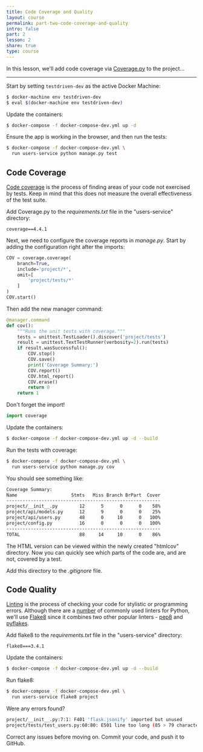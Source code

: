 ```yaml
---
title: Code Coverage and Quality
layout: course
permalink: part-two-code-coverage-and-quality
intro: false
part: 2
lesson: 2
share: true
type: course
---
```


In this lesson, we'll add code coverage via [Coverage.py](http://coverage.readthedocs.io/en/coverage-4.4.1/) to the project...

---

Start by setting `testdriven-dev` as the active Docker Machine:

```sh
$ docker-machine env testdriven-dev
$ eval $(docker-machine env testdriven-dev)
```

Update the containers:

```sh
$ docker-compose -f docker-compose-dev.yml up -d
```

Ensure the app is working in the browser, and then run the tests:

```sh
$ docker-compose -f docker-compose-dev.yml \
  run users-service python manage.py test
```

## Code Coverage

[Code coverage](https://en.wikipedia.org/wiki/Code_coverage) is the process of finding areas of your code not exercised by tests. Keep in mind that this does not measure the overall effectiveness of the test suite.

Add Coverage.py to the *requirements.txt* file in the "users-service" directory:

```
coverage==4.4.1
```

Next, we need to configure the coverage reports in *manage.py*. Start by adding the configuration right after the imports:

```python
COV = coverage.coverage(
    branch=True,
    include='project/*',
    omit=[
        'project/tests/*'
    ]
)
COV.start()
```

Then add the new manager command:

```python
@manager.command
def cov():
    """Runs the unit tests with coverage."""
    tests = unittest.TestLoader().discover('project/tests')
    result = unittest.TextTestRunner(verbosity=2).run(tests)
    if result.wasSuccessful():
        COV.stop()
        COV.save()
        print('Coverage Summary:')
        COV.report()
        COV.html_report()
        COV.erase()
        return 0
    return 1
```

Don't forget the import!

```python
import coverage
```

Update the containers:

```sh
$ docker-compose -f docker-compose-dev.yml up -d --build
```

Run the tests with coverage:

```sh
$ docker-compose -f docker-compose-dev.yml \
  run users-service python manage.py cov
```

You should see something like:

```sh
Coverage Summary:
Name                    Stmts   Miss Branch BrPart  Cover
---------------------------------------------------------
project/__init__.py        12      5      0      0    58%
project/api/models.py      12      9      0      0    25%
project/api/users.py       48      0     10      0   100%
project/config.py          16      0      0      0   100%
---------------------------------------------------------
TOTAL                      88     14     10      0    86%
```

The HTML version can be viewed within the newly created "htmlcov" directory. Now you can quickly see which parts of the code are, and are not, covered by a test.

Add this directory to the *.gitignore* file.

## Code Quality

[Linting](https://stackoverflow.com/a/8503586/1799408) is the process of checking your code for stylistic or programming errors. Although there are a [number](https://stackoverflow.com/a/7925369/1799408) of commonly used linters for Python, we'll use [Flake8](https://gitlab.com/pycqa/flake8) since it combines two other popular linters - [pep8](https://pypi.python.org/pypi/pep8) and [pyflakes](https://pypi.python.org/pypi/pyflakes).

Add flake8 to the *requirements.txt* file in the "users-service" directory:

```
flake8===3.4.1
```

Update the containers:

```sh
$ docker-compose -f docker-compose-dev.yml up -d --build
```

Run flake8:

```sh
$ docker-compose -f docker-compose-dev.yml \
  run users-service flake8 project
```

Were any errors found?

```sh
project/__init__.py:7:1: F401 'flask.jsonify' imported but unused
project/tests/test_users.py:60:80: E501 line too long (85 > 79 characters)
```

Correct any issues before moving on. Commit your code, and push it to GitHub.
